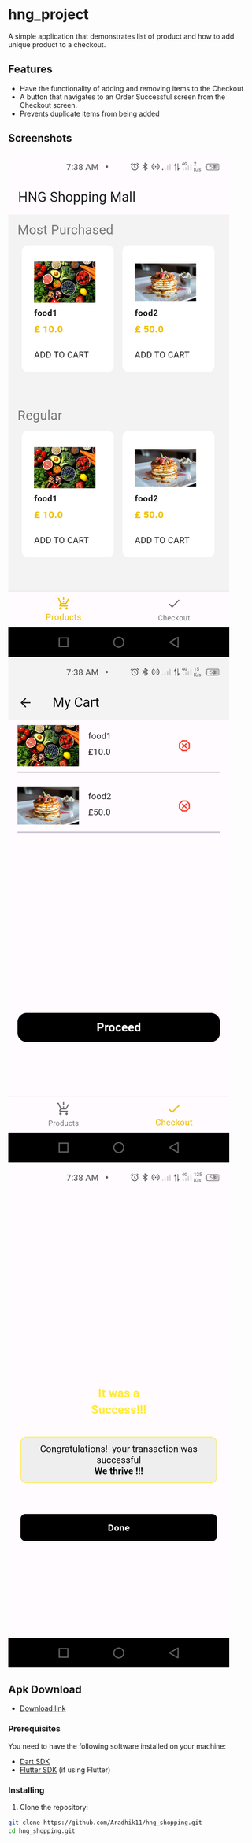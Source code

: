 # hng_project

A simple application that demonstrates list of product and how to add unique product to a checkout.

## Features
- Have the functionality of adding and removing items to the Checkout 
- A button that navigates to an Order Successful screen from the Checkout screen.
- Prevents duplicate items from being added

## Screenshots

![Screenshot 1](screenshots/Screenshot1.png)
![Screenshot 2](screenshots/Screenshot2.png)
![Screenshot 2](screenshots/Screenshot3.png)

## Apk Download
- [Download link](https://drive.google.com/file/d/1WF2pGouhJrzqiXJiw4b6NN4Zg586ydyC/view?usp=sharing)

### Prerequisites

You need to have the following software installed on your machine:

- [Dart SDK](https://dart.dev/get-dart)
- [Flutter SDK](https://flutter.dev/docs/get-started/install) (if using Flutter)

### Installing

1. Clone the repository:

```bash
git clone https://github.com/Aradhik11/hng_shopping.git
cd hng_shopping.git






